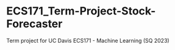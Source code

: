 # ECS171_Term-Project-Stock-Forecaster
Term project for UC Davis ECS171 - Machine Learning (SQ 2023)
